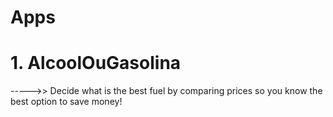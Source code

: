 # Apps
# 1. AlcoolOuGasolina
----->> Decide what is the best fuel by comparing prices so you know the best option to save money!
